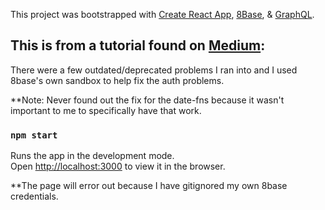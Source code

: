 This project was bootstrapped with [Create React App](https://github.com/facebook/create-react-app), [8Base](https://www.8base.com), & [GraphQL](https://graphql.org/).

## This is from a tutorial found on [Medium](https://medium.com/@nabendu82/build-a-hackernews-clone-with-authentication-using-react-graphql-and-8base-d74d702ecb6d): 

There were a few outdated/deprecated problems I ran into and I used 8base's own sandbox to help fix the auth problems.

**Note: Never found out the fix for the date-fns because it wasn't important to me to specifically have that work.

### `npm start`

Runs the app in the development mode.<br>
Open [http://localhost:3000](http://localhost:3000) to view it in the browser.

**The page will error out because I have gitignored my own 8base credentials.
